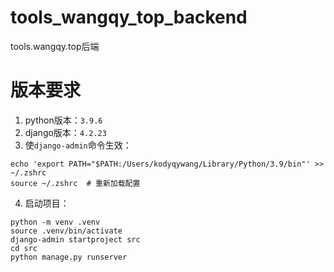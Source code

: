 # tools_wangqy_top_backend

tools.wangqy.top后端

# 版本要求

1. python版本：`3.9.6`
2. django版本：`4.2.23`
3. 使`django-admin`命令生效：

```shell
echo 'export PATH="$PATH:/Users/kodyqywang/Library/Python/3.9/bin"' >> ~/.zshrc
source ~/.zshrc  # 重新加载配置
```

4. 启动项目：

```shell
python -m venv .venv
source .venv/bin/activate
django-admin startproject src
cd src
python manage.py runserver
```
